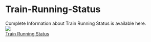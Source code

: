 # Train-Running-Status
Complete Information about Train Running Status is available here.<br />
<img src="https://www.indiandiplomacy.in/wp-content/uploads/sites/29/2017/04/Train-Running-Status-2-696x392.jpg"><br />
<a href="https://www.indiandiplomacy.in/train-running-status/">Train Running Status</a>
